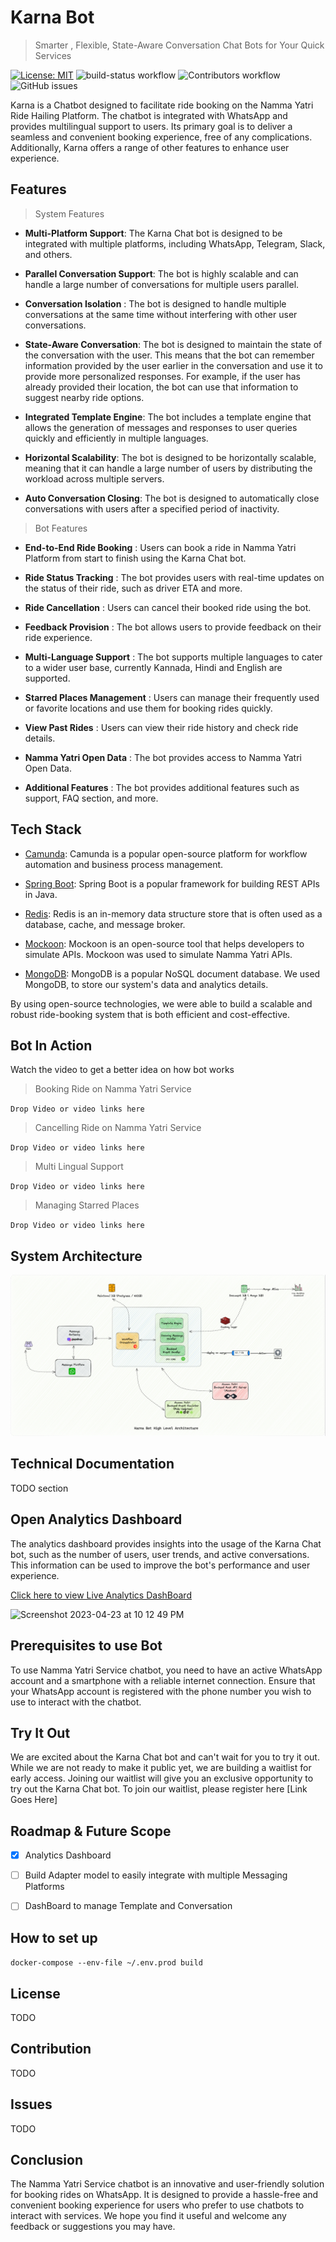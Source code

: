 # Karna Bot

<!--  logo & tag goes here -->


> Smarter , Flexible, State-Aware Conversation Chat Bots for Your Quick Services


[![License: MIT](https://img.shields.io/badge/License-MIT-yellow.svg)](https://opensource.org/licenses/MIT)
![build-status workflow](https://github.com/nishanb/Namma-Bot/actions/workflows/app-deploy.yml/badge.svg)
![Contributors workflow](https://img.shields.io/github/contributors/nishanb/Namma-Bot)
![GitHub issues](https://img.shields.io/github/issues/nishanb/Namma-Bot)

Karna is a Chatbot designed to facilitate ride booking on the Namma Yatri Ride Hailing Platform. The chatbot is
integrated with WhatsApp and provides multilingual support to users. Its primary goal is to deliver a seamless and
convenient booking experience, free of any complications. Additionally, Karna offers a range of other features to
enhance user experience.

## Features

> System Features

- **Multi-Platform Support**: The Karna Chat bot is designed to be integrated with multiple platforms, including WhatsApp, Telegram, Slack, and others. 


- **Parallel Conversation Support**: The bot is highly scalable and can handle a large number of conversations for multiple users parallel. 


- **Conversation Isolation** : The bot is designed to handle multiple conversations at the same time without interfering with other user conversations.


- **State-Aware Conversation**: The bot is designed to maintain the state of the conversation with the user. This means that the bot can remember information provided by the user earlier in the conversation and use it to provide more personalized responses. For example, if the user has already provided their location, the bot can use that information to suggest nearby ride options.


- **Integrated Template Engine**: The bot includes a template engine that allows the generation of messages and responses to user queries quickly and efficiently in multiple languages.


- **Horizontal Scalability**: The bot is designed to be horizontally scalable, meaning that it can handle a large number of users by distributing the workload across multiple servers.


- **Auto Conversation Closing**: The bot is designed to automatically close conversations with users after a specified period of inactivity.

> Bot Features

- **End-to-End Ride Booking** : Users can book a ride in Namma Yatri Platform from start to finish using the Karna Chat bot.


- **Ride Status Tracking** : The bot provides users with real-time updates on the status of their ride, such as driver
  ETA and more.


- **Ride Cancellation** : Users can cancel their booked ride using the bot.


- **Feedback Provision** : The bot allows users to provide feedback on their ride experience.


- **Multi-Language Support** : The bot supports multiple languages to cater to a wider user base, currently Kannada,
  Hindi and English are supported.


- **Starred Places Management** : Users can manage their frequently used or favorite locations and use them for booking
  rides quickly.


- **View Past Rides** : Users can view their ride history and check ride details.


- **Namma Yatri Open Data** : The bot provides access to Namma Yatri Open Data.


- **Additional Features** : The bot provides additional features such as support, FAQ section, and more.

## Tech Stack

- [Camunda](https://camunda.com/): Camunda is a popular open-source platform for workflow automation and business process management.


- [Spring Boot](https://spring.io/projects/spring-boot): Spring Boot is a popular framework for building REST APIs in Java.


- [Redis](https://redis.io/):  Redis is an in-memory data structure store that is often used as a database, cache, and message broker.


- [Mockoon](https://mockoon.com/): Mockoon is an open-source tool that helps developers to simulate APIs. Mockoon was used to simulate Namma Yatri APIs.


- [MongoDB](https://www.mongodb.com/): MongoDB is a popular NoSQL document database. We used MongoDB, to store our system's data and analytics details.

By using open-source technologies, we were able to build a scalable and robust ride-booking system that is both efficient and cost-effective.

## Bot In Action

Watch the video to get a better idea on how bot works

> Booking Ride on Namma Yatri Service

`Drop Video or video links here`


> Cancelling Ride on Namma Yatri Service

`Drop Video or video links here`

> Multi Lingual Support

`Drop Video or video links here`

> Managing Starred Places

`Drop Video or video links here`

## System Architecture

![](assets/design/karna-bot-hld-v2.png)

## Technical Documentation

TODO section

## Open Analytics Dashboard
The analytics dashboard provides insights into the usage of the Karna Chat bot, such as the number of users, user trends, and active conversations. This information can be used to improve the bot's performance and user experience.

[Click here to view Live Analytics DashBoard ](https://charts.mongodb.com/charts-test-hwppi/public/dashboards/5f6a3bd3-8ed8-44e9-8480-f9915f290cc7)

![Screenshot 2023-04-23 at 10 12 49 PM](https://user-images.githubusercontent.com/21797317/233852809-a395d560-e6a5-4d26-99dc-d31dd7859cf7.png)


## Prerequisites to use Bot

To use Namma Yatri Service chatbot, you need to have an active WhatsApp account and a smartphone with a reliable
internet connection. Ensure that your WhatsApp account is registered with the phone number you wish to use to interact
with the chatbot.

## Try It Out
We are excited about the Karna Chat bot and can't wait for you to try it out. While we are not ready to make it public yet, we are building a waitlist for early access. Joining our waitlist will give you an exclusive opportunity to try out the Karna Chat bot. To join our waitlist, please register here [Link Goes Here]

## Roadmap & Future Scope
- [X] Analytics Dashboard
- [ ] Build Adapter model to easily integrate with multiple Messaging Platforms
- [ ] DashBoard to manage Template and Conversation




## How to set up

`docker-compose --env-file ~/.env.prod build`

## License

TODO

## Contribution

TODO

## Issues

TODO

## Conclusion

The Namma Yatri Service chatbot is an innovative and user-friendly solution for booking rides on WhatsApp. It is
designed to provide a hassle-free and convenient booking experience for users who prefer to use chatbots to interact
with services. We hope you find it useful and welcome any feedback or suggestions you may have.




